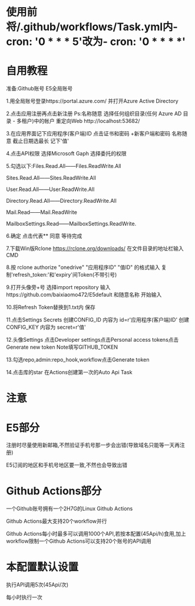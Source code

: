 # 使用前将/.github/workflows/Task.yml内- cron: '0 * * * 5'改为- cron: '0 * * * *'

# 自用教程
准备:Github账号 E5全局账号

1.用全局账号登录https://portal.azure.com/ 并打开Azure Active Directory

2.点击应用注册再点击新注册 Ps:名称随意 选择任何组织目录(任何 Azure AD 目录 - 多租户)中的帐户 重定向Web http://localhost:53682/

3.在应用界面记下应用程序(客户端)ID 点击证书和密码 +新客户端和密码 名称随意 截止日期选最长 记下'值'

4.点击API权限 选择Microsoft Gaph 选择委托的权限

5.勾选以下:Files.Read.All——Files.ReadWrite.All

Sites.Read.All——Sites.ReadWrite.All

User.Read.All——User.ReadWrite.All

Directory.Read.All——Directory.ReadWrite.All

Mail.Read——Mail.ReadWrite

MailboxSettings.Read——MailboxSettings.ReadWrite.

6.确定 点击代表** 同意 等待完成

7.下载Win版Rclone https://rclone.org/downloads/ 在文件目录的地址栏输入CMD

8.按 rclone authorize "onedrive" "应用程序ID" "值ID" 的格式输入 复制'refresh_token:'和'expiry'间Token(不带引号)

9.打开头像旁+号 选择import repository 输入https://github.com/baixiaomo472/E5default 和随意名称 开始输入

10.将Refresh Token替换到1.txt内 保存

11.点击Settings Secrets 创建CONFIG_ID 内容为 id=r'应用程序(客户端)ID' 创建CONFIG_KEY 内容为 secret=r'值'

12.头像Settings 点击Developer settings点击Personal access tokens点击Generate new token Note填写GITHUB_TOKEN

13.勾选repo,admin:repo_hook,workflow点击Generate token

14.点击库的star 在Actions创建第一次的Auto Api Task

# 注意
 # E5部分
  注册时尽量使用新邮箱,不然验证手机号那一步会出错(导致域名只能等一天再注册)

  E5订阅的地区和手机号地区要一致,不然也会导致出错
 # Github Actions部分
   一个Github账号拥有一个2H7G的Linux Github Actions
   
   Github Actions最大支持20个workflow并行
   
   Github Actions每小时最多可以调用1000个API,若按本配置(45Api/h)食用,加上workflow限制一个Github Actions可以支持20个账号的API调用

# 本配置默认设置
 执行API调用5次(45Api/次)
 
 每小时执行一次
